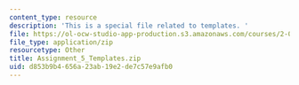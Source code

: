 ```yaml
---
content_type: resource
description: 'This is a special file related to templates. '
file: https://ol-ocw-studio-app-production.s3.amazonaws.com/courses/2-086-numerical-computation-for-mechanical-engineers-spring-2013/d853b9b4656a23ab19e2de7c57e9afb0_Assignment_5_Templates.zip
file_type: application/zip
resourcetype: Other
title: Assignment_5_Templates.zip
uid: d853b9b4-656a-23ab-19e2-de7c57e9afb0
---
```

